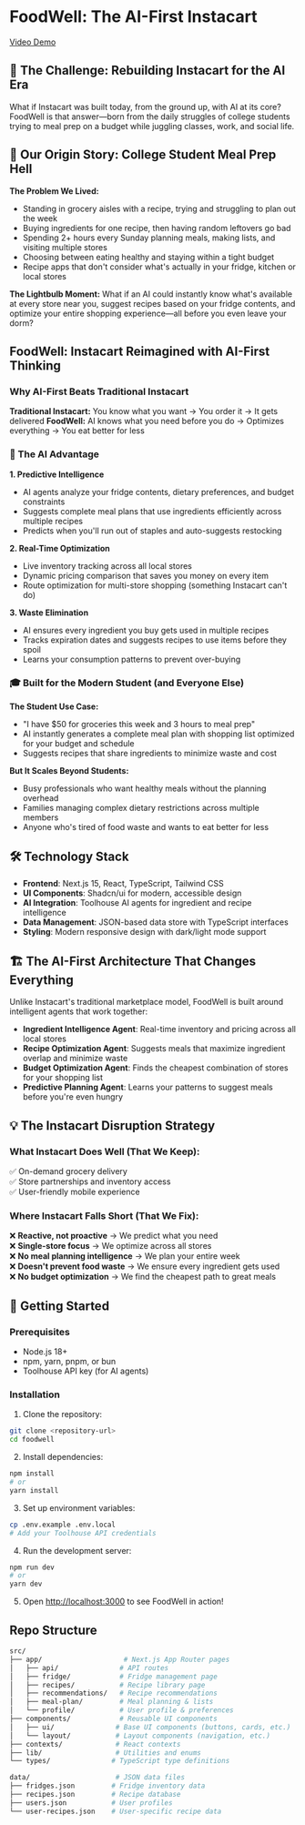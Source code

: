 # FoodWell: The AI-First Instacart
[Video Demo](https://youtu.be/OcNjoTPtKyQ?si=QXaifWTh_xLXnltY) 

## 🛒 The Challenge: Rebuilding Instacart for the AI Era

What if Instacart was built today, from the ground up, with AI at its core? FoodWell is that answer—born from the daily struggles of college students trying to meal prep on a budget while juggling classes, work, and social life.

## 🏫 Our Origin Story: College Student Meal Prep Hell

**The Problem We Lived:**
- Standing in grocery aisles with a recipe, trying and struggling to plan out the week
- Buying ingredients for one recipe, then having random leftovers go bad
- Spending 2+ hours every Sunday planning meals, making lists, and visiting multiple stores
- Choosing between eating healthy and staying within a tight budget
- Recipe apps that don't consider what's actually in your fridge, kitchen or local stores

**The Lightbulb Moment:** What if an AI could instantly know what's available at every store near you, suggest recipes based on your fridge contents, and optimize your entire shopping experience—all before you even leave your dorm?

## FoodWell: Instacart Reimagined with AI-First Thinking

### Why AI-First Beats Traditional Instacart

**Traditional Instacart:** You know what you want → You order it → It gets delivered
**FoodWell:** AI knows what you need before you do → Optimizes everything → You eat better for less

### 🧠 The AI Advantage

**1. Predictive Intelligence**
- AI agents analyze your fridge contents, dietary preferences, and budget constraints
- Suggests complete meal plans that use ingredients efficiently across multiple recipes
- Predicts when you'll run out of staples and auto-suggests restocking

**2. Real-Time Optimization**
- Live inventory tracking across all local stores
- Dynamic pricing comparison that saves you money on every item
- Route optimization for multi-store shopping (something Instacart can't do)

**3. Waste Elimination**
- AI ensures every ingredient you buy gets used in multiple recipes
- Tracks expiration dates and suggests recipes to use items before they spoil
- Learns your consumption patterns to prevent over-buying

### 🎓 Built for the Modern Student (and Everyone Else)

**The Student Use Case:**
- "I have $50 for groceries this week and 3 hours to meal prep"
- AI instantly generates a complete meal plan with shopping list optimized for your budget and schedule
- Suggests recipes that share ingredients to minimize waste and cost

**But It Scales Beyond Students:**
- Busy professionals who want healthy meals without the planning overhead
- Families managing complex dietary restrictions across multiple members
- Anyone who's tired of food waste and wants to eat better for less

## 🛠️ Technology Stack

- **Frontend**: Next.js 15, React, TypeScript, Tailwind CSS
- **UI Components**: Shadcn/ui for modern, accessible design
- **AI Integration**: Toolhouse AI agents for ingredient and recipe intelligence
- **Data Management**: JSON-based data store with TypeScript interfaces
- **Styling**: Modern responsive design with dark/light mode support

## 🏗️ The AI-First Architecture That Changes Everything

Unlike Instacart's traditional marketplace model, FoodWell is built around intelligent agents that work together:

- **Ingredient Intelligence Agent**: Real-time inventory and pricing across all local stores
- **Recipe Optimization Agent**: Suggests meals that maximize ingredient overlap and minimize waste
- **Budget Optimization Agent**: Finds the cheapest combination of stores for your shopping list
- **Predictive Planning Agent**: Learns your patterns to suggest meals before you're even hungry

## 💡 The Instacart Disruption Strategy

### What Instacart Does Well (That We Keep):
✅ On-demand grocery delivery  
✅ Store partnerships and inventory access  
✅ User-friendly mobile experience  

### Where Instacart Falls Short (That We Fix):
❌ **Reactive, not proactive** → We predict what you need  
❌ **Single-store focus** → We optimize across all stores  
❌ **No meal planning intelligence** → We plan your entire week  
❌ **Doesn't prevent food waste** → We ensure every ingredient gets used  
❌ **No budget optimization** → We find the cheapest path to great meals  

## 🚀 Getting Started

### Prerequisites
- Node.js 18+ 
- npm, yarn, pnpm, or bun
- Toolhouse API key (for AI agents)

### Installation

1. Clone the repository:
```bash
git clone <repository-url>
cd foodwell
```

2. Install dependencies:
```bash
npm install
# or
yarn install
```

3. Set up environment variables:
```bash
cp .env.example .env.local
# Add your Toolhouse API credentials
```

4. Run the development server:
```bash
npm run dev
# or
yarn dev
```

5. Open [http://localhost:3000](http://localhost:3000) to see FoodWell in action!


## Repo Structure

``` bash
src/
├── app/                    # Next.js App Router pages
│   ├── api/               # API routes
│   ├── fridge/            # Fridge management page
│   ├── recipes/           # Recipe library page
│   ├── recommendations/   # Recipe recommendations
│   ├── meal-plan/         # Meal planning & lists
│   └── profile/           # User profile & preferences
├── components/            # Reusable UI components
│   ├── ui/               # Base UI components (buttons, cards, etc.)
│   └── layout/           # Layout components (navigation, etc.)
├── contexts/             # React contexts
├── lib/                  # Utilities and enums
└── types/               # TypeScript type definitions

data/                     # JSON data files
├── fridges.json         # Fridge inventory data
├── recipes.json         # Recipe database
├── users.json           # User profiles
└── user-recipes.json    # User-specific recipe data
```
